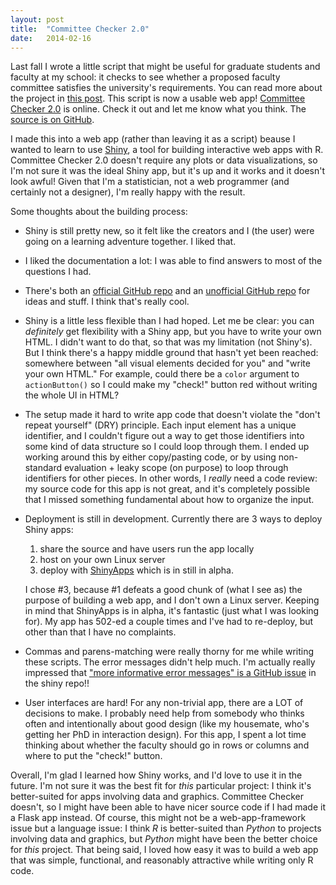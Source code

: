 ```yaml
---
layout: post
title:  "Committee Checker 2.0"
date:   2014-02-16
---
```


Last fall I wrote a little script that might be useful for graduate students and faculty at my school: it checks to see whether a proposed faculty committee satisfies the university's requirements. You can read more about the project in [this post](http://alyssafrazee.com/committee-checker.html). This script is now a usable web app! [Committee Checker 2.0](https://alyssafrazee.shinyapps.io/committees/) is online. Check it out and let me know what you think. The [source is on GitHub](https://github.com/alyssafrazee/committeeChecker2).

I made this into a web app (rather than leaving it as a script) beause I wanted to learn to use [Shiny](http://www.rstudio.com/shiny/), a tool for building interactive web apps with R. Committee Checker 2.0 doesn't require any plots or data visualizations, so I'm not sure it was the ideal Shiny app, but it's up and it works and it doesn't look awful! Given that I'm a statistician, not a web programmer (and certainly not a designer), I'm really happy with the result.

Some thoughts about the building process:

* Shiny is still pretty new, so it felt like the creators and I (the user) were going on a learning adventure together. I liked that.

* I liked the documentation a lot: I was able to find answers to most of the questions I had.

* There's both an [official GitHub repo](https://github.com/rstudio/shiny) and an [unofficial GitHub repo](https://github.com/rstudio/shiny-incubator) for ideas and stuff. I think that's really cool. 

* Shiny is a little less flexible than I had hoped. Let me be clear: you can _definitely_ get flexibility with a Shiny app, but you have to write your own HTML. I didn't want to do that, so that was my limitation (not Shiny's). But I think there's a happy middle ground that hasn't yet been reached: somewhere between "all visual elements decided for you" and "write your own HTML."  For example, could there be a `color` argument to `actionButton()` so I could make my "check!" button red without writing the whole UI in HTML?

* The setup made it hard to write app code that doesn't violate the "don't repeat yourself" (DRY) principle. Each input element has a unique identifier, and I couldn't figure out a way to get those identifiers into some kind of data structure so I could loop through them. I ended up working around this by either copy/pasting code, or by using non-standard evaluation + leaky scope (on purpose) to loop through identifiers for other pieces. In other words, I _really_ need a code review: my source code for this app is not great, and it's completely possible that I missed something fundamental about how to organize the input.

* Deployment is still in development. Currently there are 3 ways to deploy Shiny apps:  
    1. share the source and have users run the app locally 
    2. host on your own Linux server
    3. deploy with [ShinyApps](http://shinyapps.io/) which is in still in alpha.    

    I chose #3, because #1 defeats a good chunk of (what I see as) the purpose of building a web app, and I don't own a Linux server. Keeping in mind that ShinyApps is in alpha, it's fantastic (just what I was looking for). My app has 502-ed a couple times and I've had to re-deploy, but other than that I have no complaints.

* Commas and parens-matching were really thorny for me while writing these scripts. The error messages didn't help much. I'm actually really impressed that ["more informative error messages" is a GitHub issue](https://github.com/rstudio/shiny/issues/216) in the shiny repo!!

* User interfaces are hard!  For any non-trivial app, there are a LOT of decisions to make. I probably need help from somebody who thinks often and intentionally about good design (like my housemate, who's getting her PhD in interaction design). For this app, I spent a lot time thinking about whether the faculty should go in rows or columns and where to put the "check!" button. 

Overall, I'm glad I learned how Shiny works, and I'd love to use it in the future. I'm not sure it was the best fit for _this_ particular project: I think it's better-suited for apps involving data and graphics. Committee Checker doesn't, so I might have been able to have nicer source code if I had made it a Flask app instead. Of course, this might not be a web-app-framework issue but a language issue: I think _R_ is better-suited than _Python_ to projects involving data and graphics, but _Python_ might have been the better choice for _this_ project. That being said, I loved how easy it was to build a web app that was simple, functional, and reasonably attractive while writing only R code. 

